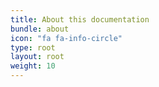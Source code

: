 ```yaml
---
title: About this documentation
bundle: about
icon: "fa fa-info-circle"
type: root
layout: root
weight: 10
---
```

